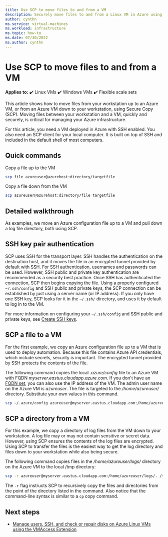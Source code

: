 ```yaml
---
title: Use SCP to move files to and from a VM
description: Securely move files to and from a Linux VM in Azure using SCP and an SSH key pair.
author: cynthn
ms.service: virtual-machines
ms.workload: infrastructure
ms.topic: how-to
ms.date: 07/30/2022
ms.author: cynthn
---
```


# Use SCP to move files to and from a VM 

**Applies to:** :heavy_check_mark: Linux VMs :heavy_check_mark: Windows VMs :heavy_check_mark: Flexible scale sets 

This article shows how to move files from your workstation up to an Azure VM, or from an Azure VM down to your workstation, using Secure Copy (SCP). Moving files between your workstation and a VM, quickly and securely, is critical for managing your Azure infrastructure. 

For this article, you need a VM deployed in Azure with SSH enabled. You also need an SCP client for your local computer. It is built on top of SSH and included in the default shell of most computers.


## Quick commands

Copy a file up to the VM

```bash
scp file azureuser@azurehost:directory/targetfile
```

Copy a file down from the VM

```bash
scp azureuser@azurehost:directory/file targetfile
```

## Detailed walkthrough

As examples, we move an Azure configuration file up to a VM and pull down a log file directory, both using SCP.

## SSH key pair authentication

SCP uses SSH for the transport layer. SSH handles the authentication on the destination host, and it moves the file in an encrypted tunnel provided by default with SSH. For SSH authentication, usernames and passwords can be used. However, SSH public and private key authentication are recommended as a security best practice. Once SSH has authenticated the connection, SCP then begins copying the file. Using a properly configured `~/.ssh/config` and SSH public and private keys, the SCP connection can be established by just using a server name (or IP address). If you only have one SSH key, SCP looks for it in the `~/.ssh/` directory, and uses it by default to log in to the VM.

For more information on configuring your `~/.ssh/config` and SSH public and private keys, see [Create SSH keys](/azure/virtual-machines/linux/mac-create-ssh-keys).

## SCP a file to a VM

For the first example, we copy an Azure configuration file up to a VM that is used to deploy automation. Because this file contains Azure API credentials, which include secrets, security is important. The encrypted tunnel provided by SSH protects the contents of the file.

The following command copies the local *.azure/config* file to an Azure VM with FQDN *myserver.eastus.cloudapp.azure.com*. If you don't have an [FQDN set](/azure/virtual-machines/create-fqdn), you can also use the IP address of the VM. The admin user name on the Azure VM is *azureuser*. The file is targeted to the */home/azureuser/* directory. Substitute your own values in this command.

```bash
scp ~/.azure/config azureuser@myserver.eastus.cloudapp.com:/home/azureuser/config
```

## SCP a directory from a VM

For this example, we copy a directory of log files from the VM down to your workstation. A log file may or may not contain sensitive or secret data. However, using SCP ensures the contents of the log files are encrypted. Using SCP to transfer the files is the easiest way to get the log directory and files down to your workstation while also being secure.

The following command copies files in the */home/azureuser/logs/* directory on the Azure VM to the local /tmp directory:

```bash
scp -r azureuser@myserver.eastus.cloudapp.com:/home/azureuser/logs/. /tmp/
```

The `-r` flag instructs SCP to recursively copy the files and directories from the point of the directory listed in the command.  Also notice that the command-line syntax is similar to a `cp` copy command.

## Next steps

* [Manage users, SSH, and check or repair disks on Azure Linux VMs using the VMAccess Extension](/azure/virtual-machines/extensions/vmaccess)
